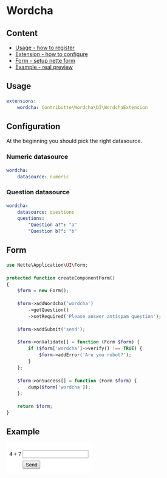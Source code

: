 # Wordcha

## Content

- [Usage - how to register](#usage)
- [Extension - how to configure](#configuration)
- [Form - setup nette form](#form)
- [Example - real preview](#example)

## Usage

```yaml
extensions:
    wordcha: Contributte\Wordcha\DI\WordchaExtension
```

## Configuration

At the beginning you should pick the right datasource.

### Numeric datasource

```yaml
wordcha:
    datasource: numeric
```

### Question datasource

```yaml
wordcha:
    datasource: questions
    questions: 
        "Question a?": "a"
        "Question b?": "b"
```

## Form

```php
use Nette\Application\UI\Form;

protected function createComponentForm()
{
    $form = new Form();

    $form->addWordcha('wordcha')
        ->getQuestion()
        ->setRequired('Please answer antispam question');

    $form->addSubmit('send');

    $form->onValidate[] = function (Form $form) {
        if ($form['wordcha']->verify() !== TRUE) {
            $form->addError('Are you robot?');
        }
    };

    $form->onSuccess[] = function (Form $form) {
        dump($form['wordcha']);
    };

    return $form;
}
```

## Example

![captcha](https://raw.githubusercontent.com/contributte/wordcha/master/.docs/wordcha.png)
